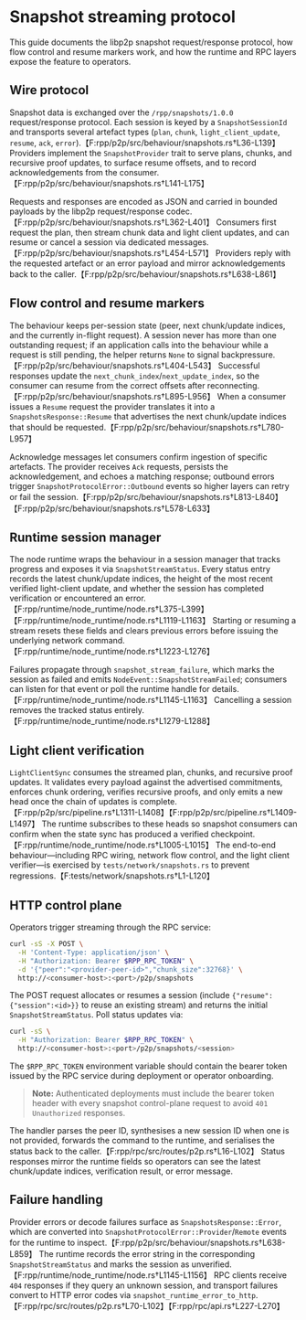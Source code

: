 # Snapshot streaming protocol

This guide documents the libp2p snapshot request/response protocol, how flow
control and resume markers work, and how the runtime and RPC layers expose the
feature to operators.

## Wire protocol

Snapshot data is exchanged over the `/rpp/snapshots/1.0.0` request/response
protocol. Each session is keyed by a `SnapshotSessionId` and transports several
artefact types (`plan`, `chunk`, `light_client_update`, `resume`, `ack`,
`error`).【F:rpp/p2p/src/behaviour/snapshots.rs†L36-L139】 Providers implement the
`SnapshotProvider` trait to serve plans, chunks, and recursive proof updates, to
surface resume offsets, and to record acknowledgements from the consumer.【F:rpp/p2p/src/behaviour/snapshots.rs†L141-L175】

Requests and responses are encoded as JSON and carried in bounded payloads by
the libp2p request/response codec.【F:rpp/p2p/src/behaviour/snapshots.rs†L362-L401】
Consumers first request the plan, then stream chunk data and light client
updates, and can resume or cancel a session via dedicated messages.【F:rpp/p2p/src/behaviour/snapshots.rs†L454-L571】 Providers reply with the
requested artefact or an error payload and mirror acknowledgements back to the
caller.【F:rpp/p2p/src/behaviour/snapshots.rs†L638-L861】

## Flow control and resume markers

The behaviour keeps per-session state (peer, next chunk/update indices, and the
currently in-flight request). A session never has more than one outstanding
request; if an application calls into the behaviour while a request is still
pending, the helper returns `None` to signal backpressure.【F:rpp/p2p/src/behaviour/snapshots.rs†L404-L543】 Successful responses update the
`next_chunk_index`/`next_update_index`, so the consumer can resume from the
correct offsets after reconnecting.【F:rpp/p2p/src/behaviour/snapshots.rs†L895-L956】 When a consumer issues a `Resume` request the
provider translates it into a `SnapshotsResponse::Resume` that advertises the
next chunk/update indices that should be requested.【F:rpp/p2p/src/behaviour/snapshots.rs†L780-L957】

Acknowledge messages let consumers confirm ingestion of specific artefacts. The
provider receives `Ack` requests, persists the acknowledgement, and echoes a
matching response; outbound errors trigger `SnapshotProtocolError::Outbound`
events so higher layers can retry or fail the session.【F:rpp/p2p/src/behaviour/snapshots.rs†L813-L840】【F:rpp/p2p/src/behaviour/snapshots.rs†L578-L633】

## Runtime session manager

The node runtime wraps the behaviour in a session manager that tracks progress
and exposes it via `SnapshotStreamStatus`. Every status entry records the latest
chunk/update indices, the height of the most recent verified light-client
update, and whether the session has completed verification or encountered an
error.【F:rpp/runtime/node_runtime/node.rs†L375-L399】【F:rpp/runtime/node_runtime/node.rs†L1119-L1163】 Starting or resuming a
stream resets these fields and clears previous errors before issuing the
underlying network command.【F:rpp/runtime/node_runtime/node.rs†L1223-L1276】

Failures propagate through `snapshot_stream_failure`, which marks the session as
failed and emits `NodeEvent::SnapshotStreamFailed`; consumers can listen for
that event or poll the runtime handle for details.【F:rpp/runtime/node_runtime/node.rs†L1145-L1163】 Cancelling a session removes the
tracked status entirely.【F:rpp/runtime/node_runtime/node.rs†L1279-L1288】

## Light client verification

`LightClientSync` consumes the streamed plan, chunks, and recursive proof
updates. It validates every payload against the advertised commitments, enforces
chunk ordering, verifies recursive proofs, and only emits a new head once the
chain of updates is complete.【F:rpp/p2p/src/pipeline.rs†L1311-L1408】【F:rpp/p2p/src/pipeline.rs†L1409-L1497】 The runtime subscribes to
these heads so snapshot consumers can confirm when the state sync has produced a
verified checkpoint.【F:rpp/runtime/node_runtime/node.rs†L1005-L1015】 The end-to-end behaviour—including RPC wiring, network
flow control, and the light client verifier—is exercised by
`tests/network/snapshots.rs` to prevent regressions.【F:tests/network/snapshots.rs†L1-L120】

## HTTP control plane

Operators trigger streaming through the RPC service:

```bash
curl -sS -X POST \
  -H 'Content-Type: application/json' \
  -H "Authorization: Bearer $RPP_RPC_TOKEN" \
  -d '{"peer":"<provider-peer-id>","chunk_size":32768}' \
  http://<consumer-host>:<port>/p2p/snapshots
```

The POST request allocates or resumes a session (include
`{"resume":{"session":<id>}}` to reuse an existing stream) and returns the
initial `SnapshotStreamStatus`. Poll status updates via:

```bash
curl -sS \
  -H "Authorization: Bearer $RPP_RPC_TOKEN" \
  http://<consumer-host>:<port>/p2p/snapshots/<session>
```

The `$RPP_RPC_TOKEN` environment variable should contain the bearer token
issued by the RPC service during deployment or operator onboarding.

> **Note:** Authenticated deployments must include the bearer token header with
> every snapshot control-plane request to avoid `401 Unauthorized` responses.

The handler parses the peer ID, synthesises a new session ID when one is not
provided, forwards the command to the runtime, and serialises the status back to
the caller.【F:rpp/rpc/src/routes/p2p.rs†L16-L102】 Status responses mirror the runtime fields so operators can see the
latest chunk/update indices, verification result, or error message.

## Failure handling

Provider errors or decode failures surface as `SnapshotsResponse::Error`, which
are converted into `SnapshotProtocolError::Provider`/`Remote` events for the
runtime to inspect.【F:rpp/p2p/src/behaviour/snapshots.rs†L638-L859】 The runtime records the error string in the corresponding
`SnapshotStreamStatus` and marks the session as unverified.【F:rpp/runtime/node_runtime/node.rs†L1145-L1156】 RPC clients receive
`404` responses if they query an unknown session, and transport failures convert
to HTTP error codes via `snapshot_runtime_error_to_http`.【F:rpp/rpc/src/routes/p2p.rs†L70-L102】【F:rpp/rpc/api.rs†L227-L270】

